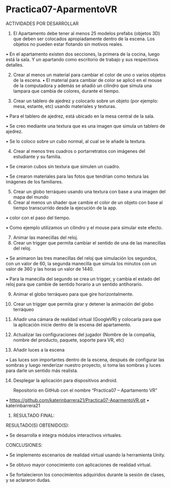 # Practica07-AparmentoVR

ACTIVIDADES POR DESARROLLAR

1.	El Apartamento debe tener al menos 25 modelos prefabs (objetos 3D) que deben ser colocados apropiadamente dentro de la escena. Los objetos no pueden estar flotando sin motivos reales.


•	En el apartamento existen dos secciones, la primera de la cocina, luego está la sala. Y un apartando como escritorio de trabajo y sus respectivos detalles. 
 

2.	Crear al menos un material para cambiar el color de uno o varios objetos de la escena.
•	El material para cambiar de color se aplicó en el mouse de la computadora y además se añadió un cilindro que simula una lampara que cambia de colores, durante el tiempo.

3.	Crear un tablero de ajedrez y colocarlo sobre un objeto (por ejemplo: mesa, estante, etc) usando materiales y texturas.

•	Para el tablero de ajedrez, está ubicado en la mesa central de la sala.

•	Se creo mediante una textura que es una imagen que simula un tablero de ajedrez.

•	Se lo coloco sobre un cubo normal, al cual se le añade la textura.
 
4.	Crear al menos tres cuadros o portarretratos con imágenes del estudiante y su familia.

•	Se crearon cubos sin textura que simulen un cuadro.

•	Se crearon materiales para las fotos que tendrían como textura las imágenes de los familiares.

5.	Crear un globo terráqueo usando una textura con base a una imagen del mapa del mundo
6.	Crear al menos un shader que cambie el color de un objeto con base al tiempo transcurrido desde la ejecución de la app. 

•	color con el paso del tiempo. 

•	Como ejemplo utilizamos un cilindro y el mouse para simular este efecto.

7.	Animar las manecillas del reloj.
8.	Crear un trigger que permita cambiar el sentido de una de las manecillas del reloj.


•	Se animaron las tres manecillas del reloj que simulación los segundos, con un valor de 60, la segunda manecilla que simula los minutos con un valor de 360 y las horas un valor de 1440.

•	Para la manecilla del segundo se crea un trigger, y cambia el estado del reloj para que cambie de sentido horario a un sentido antihorario.

9.	Animar el globo terráqueo para que gire horizontalmente.
10.	Crear un trigger que permita girar y detener la animación del globo terráqueo

11.	Añadir una cámara de realidad virtual (GoogleVR) y colocarla para que la aplicación inicie dentro de la escena del apartamento.

12.	Actualizar las configuraciones del jugador (Nombre de la compañía, nombre del producto, paquete, soporte para VR, etc)
13.	Añadir luces a la escena

•	Las luces son importantes dentro de la escena, después de configurar las sombras y luego renderizar nuestro proyecto, si toma las sombras y luces para darle un sentido más realista.

14.	Desplegar la aplicación para dispositivos android.

       Repositorio en GitHub con el nombre “Practica07 – Apartamento VR”

•	https://github.com/katerinbarrera21/Practica07-AparmentoVR.git
•	katerinbarrera21


1.	RESULTADO FINAL: 

RESULTADO(S) OBTENIDO(S):

•	Se desarrolla e integra módulos interactivos virtuales.

CONCLUSIONES:

•	Se implemento escenarios de realidad virtual usando la herramienta Unity.

•	Se obtuvo mayor conocimiento con aplicaciones de realidad virtual.

•	Se fortalecieron los conocimientos adquiridos durante la sesión de clases, y se aclararon dudas. 


 
 


 


  

 

 

